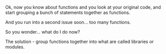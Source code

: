 Ok, now you know about functions and you look at your original code, and start grouping a bunch of statements together as functions.

And you run into a second issue soon... too many functions.

So you wonder... what do I do now?

The solution - group functions together into what are called libraries or modules.